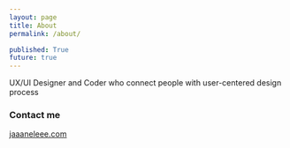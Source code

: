 ```yaml
---
layout: page
title: About
permalink: /about/

published: True
future: true
---
```


UX/UI Designer and Coder who connect people with user-centered design process


### Contact me

[jaaaneleee.com](mailto:jaaaneleee@gmail.com)
